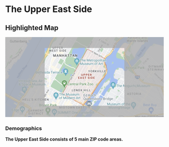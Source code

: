 # The Upper East Side
## Highlighted Map
![highlighted_map](HighlightedMap.png)

### Demographics
**The Upper East Side consists of 5 main ZIP code areas.**

